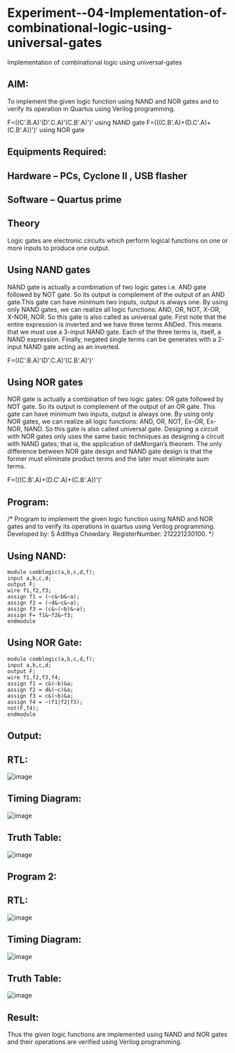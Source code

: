 # Experiment--04-Implementation-of-combinational-logic-using-universal-gates
Implementation of combinational logic using universal-gates
 
## AIM:
To implement the given logic function using NAND and NOR gates and to verify its operation in Quartus using Verilog programming.

F=((C'.B.A)'(D'.C.A)'(C.B'.A)')' using NAND gate
F=(((C.B'.A)+(D.C'.A)+(C.B'.A))')' using NOR gate
## Equipments Required:
## Hardware – PCs, Cyclone II , USB flasher
## Software – Quartus prime


## Theory
Logic gates are electronic circuits which perform logical functions on one or more inputs to produce one output. 

## Using NAND gates
NAND gate is actually a combination of two logic gates i.e. AND gate followed by NOT gate. So its output is complement of the output of an AND gate.This gate can have minimum two inputs, output is always one. By using only NAND gates, we can realize all logic functions: AND, OR, NOT, X-OR, X-NOR, NOR. So this gate is also called as universal gate. First note that the entire expression is inverted and we have three terms ANDed. This means that we must use a 3-input NAND gate. Each of the three terms is, itself, a NAND expression. Finally, negated single terms can be generates with a 2-input NAND gate acting as an inverted.

F=((C'.B.A)'(D'.C.A)'(C.B'.A)')'

## Using NOR gates
NOR gate is actually a combination of two logic gates: OR gate followed by NOT gate. So its output is complement of the output of an OR gate. This gate can have minimum two inputs, output is always one. By using only NOR gates, we can realize all logic functions: AND, OR, NOT, Ex-OR, Ex-NOR, NAND. So this gate is also called universal gate. Designing a circuit with NOR gates only uses the same basic techniques as designing a circuit with NAND gates; that is, the application of deMorgan’s theorem. The only difference between NOR gate design and NAND gate design is that the former must eliminate product terms and the later must eliminate sum terms.

F=(((C.B'.A)+(D.C'.A)+(C.B'.A))')'

## Program:
/*
Program to implement the given logic function using NAND and NOR gates and to verify its operations in quartus using Verilog programming.
Developed by: S Adithya Chowdary.
RegisterNumber: 212221230100. 
*/
## Using NAND:
~~~
module comblogic(a,b,c,d,f);
input a,b,c,d;
output F;
wire f1,f2,f3;
assign f1 = (~c&~b&~a);
assign f2 = (~d&~c&~a);
assign f3 = (c&~(~b)&~a);
assign F= f1&~f2&~f3;
endmodule
~~~
## Using NOR Gate:
~~~
module comblogic(a,b,c,d,f);
input a,b,c,d;
output F;
wire f1,f2,f3,f4;
assign f1 = c&(~b)&a;
assign f2 = d&(~c)&a;
assign f3 = c&(~b)&a;
assign f4 = ~(f1|f2|f3);
not(F,f4);
endmodule
~~~

## Output:
## RTL:
![image](https://user-images.githubusercontent.com/93427248/200048771-c136cdb9-73a1-446d-82bb-b8fd93415f85.png)
## Timing Diagram:
![image](https://user-images.githubusercontent.com/93427248/200048816-54769f72-84b2-4869-8b18-9c43c4639af7.png)
## Truth Table:
![image](https://user-images.githubusercontent.com/93427248/200048913-f2ad28bc-b281-4e38-bfec-6d8bc929d66b.png)
## Program 2:
## RTL:
![image](https://user-images.githubusercontent.com/93427248/200048996-c6f3a920-a154-45da-b308-fe48fc5bc4c0.png)
## Timing Diagram:
![image](https://user-images.githubusercontent.com/93427248/200049052-74bc178f-0f58-443a-872f-c8c6ef804f57.png)
## Truth Table:
![image](https://user-images.githubusercontent.com/93427248/200049124-712f58d8-a844-479b-9314-c2fea54d917d.png)
## Result:
Thus the given logic functions are implemented using NAND and NOR gates and their operations are verified using Verilog programming.

